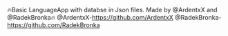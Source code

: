 🔥Basic LanguageApp with databse in Json files. Made by @ArdentxX and @RadekBronka🔥
@ArdentxX-https://github.com/ArdentxX
@RadekBronka-https://github.com/RadekBronka
